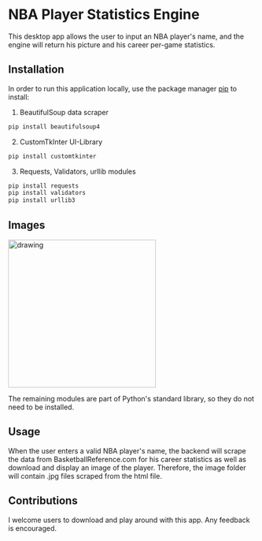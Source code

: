 # NBA Player Statistics Engine

This desktop app allows the user to input an NBA player's name, and the engine will return his picture and his career per-game statistics.

## Installation

In order to run this application locally, use the package manager [pip](https://pip.pypa.io/en/stable/) to install:

1. BeautifulSoup data scraper
```bash
pip install beautifulsoup4
```

2. CustomTkInter UI-Library
```bash
pip install customtkinter
```

3. Requests, Validators, urllib modules
```bash
pip install requests
pip install validators
pip install urllib3
```

## Images
<img src="media/promptOrientation.gif" alt="drawing" style="width:300px;"/>


The remaining modules are part of Python's standard library, so they do not need to be installed.

## Usage

When the user enters a valid NBA player's name, the backend will scrape the data from BasketballReference.com for his career statistics as well as download and display an image of the player. Therefore, the image folder will contain .jpg files scraped from the html file.

## Contributions

I welcome users to download and play around with this app. Any feedback is encouraged.
